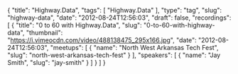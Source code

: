 {
  "title": "Highway.Data",
  "tags": [
    "Highway.Data"
  ],
  "type": "tag",
  "slug": "highway-data",
  "date": "2012-08-24T12:56:03",
  "draft": false,
  "recordings": [
    {
      "title": "0 to 60 with Highway.Data",
      "slug": "0-to-60-with-highway-data",
      "thumbnail": "https://i.vimeocdn.com/video/488138475_295x166.jpg",
      "date": "2012-08-24T12:56:03",
      "meetups": [
        {
          "name": "North West Arkansas Tech Fest",
          "slug": "north-west-arkansas-tech-fest"
        }
      ],
      "speakers": [
        {
          "name": "Jay Smith",
          "slug": "jay-smith"
        }
      ]
    }
  ]
}